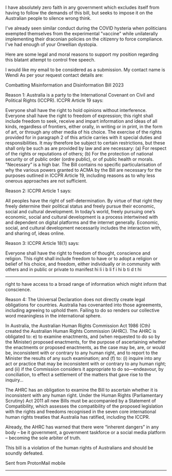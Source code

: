 I have absolutely zero faith in any government which excludes itself from having to follow the demands of this bill, but seeks to
impose it on the Australian people to silence wrong think.

I've already seen similar conduct during the COVID hysteria when politicians exempted themselves from the experimental
"vaccine" while unilaterally implementing their draconian policies on the citizenry to force compliance.
I've had enough of your Orwellian dystopia.

Here are some legal and moral reasons to support my position regarding this blatant attempt to control free speech.

I would like my email to be considered as a submission.
My contact name is Wendi
As per your request contact details are:

Combatting Misinformation and Disinformation Bill 2023

Reason 1:
Australia is a party to the International Covenant on Civil and Political Rights (ICCPR). ICCPR Article 19 says:

Everyone shall have the right to hold opinions without interference.
Everyone shall have the right to freedom of expression; this right shall include freedom to seek, receive and impart information
and ideas of all kinds, regardless of frontiers, either orally, in writing or in print, in the form of art, or through any other media of
his choice.
The exercise of the rights provided for in paragraph 2 of this article carries with it special duties and responsibilities. It may
therefore be subject to certain restrictions, but these shall only be such as are provided by law and are necessary:
(a) For respect of the rights or reputations of others;
(b) For the protection of national security or of public order (ordre public), or of public health or morals.
"Necessary” is a high bar. The Bill contains no specific particularisation of why the various powers granted to ACMA by the Bill
are necessary for the purposes outlined in ICCPR Article 19, including reasons as to why less onerous approaches are not
sufficient.

Reason 2:
ICCPR Article 1 says:

All peoples have the right of self-determination. By virtue of that right they freely determine their political status and freely pursue
their economic, social and cultural development.
In today’s world, freely pursuing one’s economic, social and cultural development is a process intertwined with and dependent
on digital platforms and the internet generally. Economic, social, and cultural development necessarily includes the interaction
with, and sharing of, ideas online.

Reason 3:
ICCPR Article 18(1) says:

Everyone shall have the right to freedom of thought, conscience and religion. This right shall include freedom to have or to adopt
a religion or belief of his choice, and freedom, either individually or in community with others and in public or private to manifest
hi li i b li f i hi b ti d t hi


-----

right to have access to a broad range of information which might inform that conscience.

Reason 4:
The Universal Declaration does not directly create legal obligations for countries. Australia has covenanted into those
agreements, including agreeing to uphold them. Failing to do so renders our collective word meaningless in the international
sphere.

In Australia, the Australian Human Rights Commission Act 1986 (Cth) created the Australian Human Rights Commission
(AHRC). The AHRC is obligated to:
e) to examine enactments, and (when requested to do so by the Minister) proposed enactments, for the purpose of ascertaining
whether the enactments or proposed enactments, as the case may be, are, or would be, inconsistent with or contrary to any
human right, and to report to the Minister the results of any such examination; and
(f) to:
(i) inquire into any act or practice that may be inconsistent with or contrary to any human right; and
(ii) if the Commission considers it appropriate to do so—endeavour, by conciliation, to effect a settlement of the matters that
gave rise to the inquiry…

The AHRC has an obligation to examine the Bill to ascertain whether it is inconsistent with any human right. Under the Human
Rights (Parliamentary Scrutiny) Act 2011 all new Bills must be accompanied by a Statement of Compatibility, which assesses the
compatibility of the proposed legislation with the rights and freedoms recognised in the seven core international human rights
treaties that Australia has ratified, including the ICCPR.

Already, the AHRC has warned that there were “inherent dangers” in any body – be it government, a government taskforce or a
social media platform – becoming the sole arbiter of truth.

This bill is a violation of the human rights of Australians and should be soundly defeated.

Sent from ProtonMail mobile


-----

